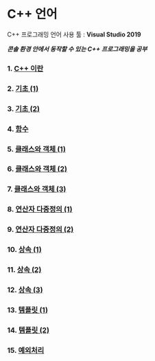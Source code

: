 # C++ 언어

C++ 프로그래밍 언어 사용 툴 : **Visual Studio 2019**

***콘솔 환경 안에서 동작할 수 있는 C++ 프로그래밍을 공부***

### 1. [C++ 이란](https://github.com/dlalstj0213/CppStart/tree/master/study_00)
### 2. [기초 (1)](https://github.com/dlalstj0213/CppStart/tree/master/study_01)
### 3. [기초 (2)](https://github.com/dlalstj0213/CppStart/tree/master/study_02)
### 4. [함수](https://github.com/dlalstj0213/CppStart/tree/master/study_03)
### 5. [클래스와 객체 (1)](https://github.com/dlalstj0213/CppStart/tree/master/study_04)
### 6. [클래스와 객체 (2)](https://github.com/dlalstj0213/CppStart/tree/master/study_05)
### 7. [클래스와 객체 (3)](https://github.com/dlalstj0213/CppStart/tree/master/study_06)
### 8. [연산자 다중정의 (1)](https://github.com/dlalstj0213/CppStart/tree/master/study_07)
### 9. [연산자 다중정의 (2)](https://github.com/dlalstj0213/CppStart/tree/master/study_08)
### 10. [상속 (1)](https://github.com/dlalstj0213/CppStart/tree/master/study_09)
### 11. [상속 (2)](https://github.com/dlalstj0213/CppStart/tree/master/study_10)
### 12. [상속 (3)](https://github.com/dlalstj0213/CppStart/tree/master/study_11)
### 13. [템플릿 (1)](https://github.com/dlalstj0213/CppStart/tree/master/study_12)
### 14. [템플릿 (2)](https://github.com/dlalstj0213/CppStart/tree/master/study_13)
### 15. [예외처리](https://github.com/dlalstj0213/CppStart/tree/master/study_14)